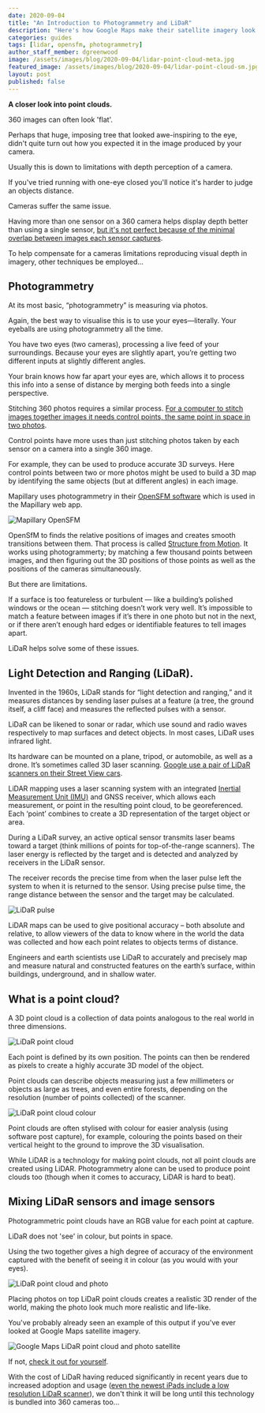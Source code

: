 ```yaml
---
date: 2020-09-04
title: "An Introduction to Photogrammetry and LiDaR"
description: "Here's how Google Maps make their satellite imagery look three-dimensional."
categories: guides
tags: [lidar, opensfm, photogrammetry]
author_staff_member: dgreenwood
image: /assets/images/blog/2020-09-04/lidar-point-cloud-meta.jpg
featured_image: /assets/images/blog/2020-09-04/lidar-point-cloud-sm.jpg
layout: post
published: false
---
```


**A closer look into point clouds.**

360 images can often look 'flat'.

Perhaps that huge, imposing tree that looked awe-inspiring to the eye, didn't quite turn out how you expected it in the image produced by your camera.

Usually this is down to limitations with depth perception of a camera.

If you've tried running with one-eye closed you'll notice it's harder to judge an objects distance.

Cameras suffer the same issue.

Having more than one sensor on a 360 camera helps display depth better than using a single sensor, [but it's not perfect because of the minimal overlap between images each sensor captures](/blog/2020/how-does-360-stitching-software-work).

To help compensate for a cameras limitations reproducing visual depth in imagery, other techniques be employed...

## Photogrammetry

At its most basic, “photogrammetry” is measuring via photos.

Again, the best way to visualise this is to use your eyes—literally. Your eyeballs are using photogrammetry all the time.

You have two eyes (two cameras), processing a live feed of your surroundings. Because your eyes are slightly apart, you’re getting two different inputs at slightly different angles. 

Your brain knows how far apart your eyes are, which allows it to process this info into a sense of distance by merging both feeds into a single perspective.

Stitching 360 photos requires a similar process. [For a computer to stitch images together images it needs control points, the same point in space in two photos](/blog/2020/how-does-360-stitching-software-work).

Control points have more uses than just stitching photos taken by each sensor on a camera into a single 360 image.

For example, they can be used to produce accurate 3D surveys. Here control points between two or more photos might be used to build a 3D map by identifying the same objects (but at different angles) in each image.

Mapillary uses photogrammetry in their [OpenSFM software](https://github.com/mapillary/OpenSfM) which is used in the Mapillary web app.

<img class="img-fluid" src="/assets/images/blog/2020-09-04/openSFM.png" alt="Mapillary OpenSFM" title="openSFM" />

OpenSfM to finds the relative positions of images and creates smooth transitions between them. That process is called [Structure from Motion](https://en.wikipedia.org/wiki/Structure_from_motion). It works using photogrammerty; by matching a few thousand points between images, and then figuring out the 3D positions of those points as well as the positions of the cameras simultaneously.

But there are limitations.

If a surface is too featureless or turbulent — like a building’s polished windows or the ocean — stitching doesn’t work very well. It’s impossible to match a feature between images if it’s there in one photo but not in the next, or if there aren’t enough hard edges or identifiable features to tell images apart.

LiDaR helps solve some of these issues.

## Light Detection and Ranging (LiDaR).

Invented in the 1960s, LiDaR stands for “light detection and ranging,” and it measures distances by sending laser pulses at a feature (a tree, the ground itself, a cliff face) and measures the reflected pulses with a sensor.

LiDaR can be likened to sonar or radar, which use sound and radio waves respectively to map surfaces and detect objects. In most cases, LiDaR uses infrared light.

Its hardware can be mounted on a plane, tripod, or automobile, as well as a drone. It’s sometimes called 3D laser scanning. [Google use a pair of LiDaR scanners on their Street View cars](/blog/2020/google-street-view-cameras-more-than-meets-the-eye).

LiDAR mapping uses a laser scanning system with an integrated [Inertial Measurement Unit (IMU)](/blog/2020/360-camera-sensors-imu-accelerometer-gyroscope-magnetometer) and GNSS receiver, which allows each measurement, or point in the resulting point cloud, to be georeferenced. Each ‘point’ combines to create a 3D representation of the target object or area.

During a LiDaR survey, an active optical sensor transmits laser beams toward a target (think millions of points for top-of-the-range scanners). The laser energy is reflected by the target and is detected and analyzed by receivers in the LiDaR sensor.

The receiver records the precise time from when the laser pulse left the system to when it is returned to the sensor. Using precise pulse time, the range distance between the sensor and the target may be calculated.

<img class="img-fluid" src="/assets/images/blog/2020-09-04/lidar-pulse.png" alt="LiDaR pulse" title="LiDaR pulse" />

LiDAR maps can be used to give positional accuracy – both absolute and relative, to allow viewers of the data to know where in the world the data was collected and how each point relates to objects terms of distance.

Engineers and earth scientists use LiDaR to accurately and precisely map and measure natural and constructed features on the earth’s surface, within buildings, underground, and in shallow water.

## What is a point cloud?

A 3D point cloud is a collection of data points analogous to the real world in three dimensions.

<img class="img-fluid" src="/assets/images/blog/2020-09-04/lidar-point-cloud-sm.jpg" alt="LiDaR point cloud" title="LiDaR point cloud" />

Each point is defined by its own position. The points can then be rendered as pixels to create a highly accurate 3D model of the object.

Point clouds can describe objects measuring just a few millimeters or objects as large as trees, and even entire forests, depending on the resolution (number of points collected) of the scanner.

<img class="img-fluid" src="/assets/images/blog/2020-09-04/lidar-point-cloud-colour.jpg" alt="LiDaR point cloud colour" title="LiDaR point cloud colour" />

Point clouds are often stylised with colour for easier analysis (using software post capture), for example, colouring the points based on their vertical height to the ground to improve the 3D visualisation.

While LiDAR is a technology for making point clouds, not all point clouds are created using LiDAR. Photogrammetry alone can be used to produce point clouds too (though when it comes to accuracy, LiDAR is hard to beat).

## Mixing LiDaR sensors and image sensors

Photogrammetric point clouds have an RGB value for each point at capture.

LiDaR does not 'see' in colour, but points in space.

Using the two together gives a high degree of accuracy of the environment captured with the benefit of seeing it in colour (as you would with your eyes).

<img class="img-fluid" src="/assets/images/blog/2020-09-04/lidar-point-cloud-photo.jpg" alt="LiDaR point cloud and photo" title="LiDaR point cloud and photo" />

Placing photos on top LiDaR point clouds creates a realistic 3D render of the world, making the photo look much more realistic and life-like.

You've probably already seen an example of this output if you've ever looked at Google Maps satellite imagery.

<img class="img-fluid" src="/assets/images/blog/2020-09-04/Google_Maps_lidar_photogrammetry.webm" alt="Google Maps LiDaR point cloud and photo satellite" title="Google Maps LiDaR point cloud and photo satellite" />

If not, [check it out for yourself](https://www.google.co.uk/maps/@51.4375236,-0.2691873,92m/data=!3m1!1e3).

With the cost of LiDaR having reduced significantly in recent years due to increased adoption and usage ([even the newest iPads include a low resolution LiDaR scanner](https://www.theverge.com/2020/4/16/21223626/ipad-pro-halide-camera-lidar-sensor-augmented-reality-scanning)), we don't think it will be long until this technology is bundled into 360 cameras too...